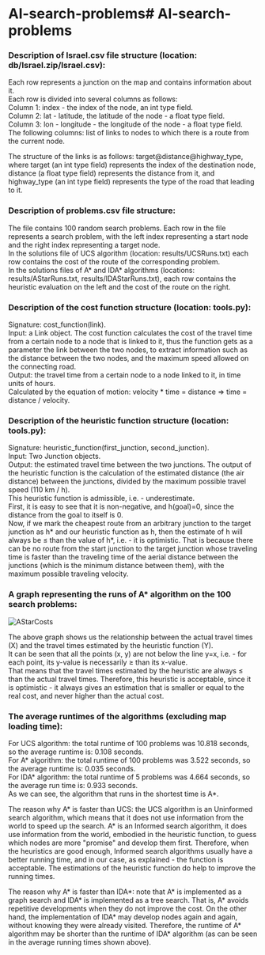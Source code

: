 # AI-search-problems# AI-search-problems

### Description of Israel.csv file structure (location: db/Israel.zip/Israel.csv):
Each row represents a junction on the map and contains information about it. <br />
Each row is divided into several columns as follows:<br />
Column 1: index - the index of the node, an int type field.<br />
Column 2: lat - latitude, the latitude of the node - a float type field.<br />
Column 3: lon - longitude - the longitude of the node - a float type field.<br />
The following columns: list of links to nodes to which there is a route from the current node.<br />

The structure of the links is as follows: target@distance@highway_type, where target (an int type field) represents the index of the destination node, distance (a float type field) represents the distance from it, and highway_type (an int type field) represents the type of the road that leading to it.


### Description of problems.csv file structure:
The file contains 100 random search problems. Each row in the file represents a search problem, with the left index representing a start node and the right index representing a target node.<br />
In the solutions file of UCS algorithm (location: results/UCSRuns.txt) each row contains the cost of the route of the corresponding problem.<br />
In the solutions files of A* and IDA* algorithms (locations: results/AStarRuns.txt, results/IDAStarRuns.txt), each row contains the heuristic evaluation on the left and the cost of the route on the right.


### Description of the cost function structure (location: tools.py):
Signature: cost_function(link).<br />
Input: a Link object. The cost function calculates the cost of the travel time from a certain node to a node that is linked to it, thus the function gets as a parameter the link between the two nodes, to extract information such as the distance between the two nodes, and the maximum speed allowed on the connecting road.<br />
Output: the travel time from a certain node to a node linked to it, in time units of hours.<br />
Calculated by the equation of motion: velocity * time = distance => time = distance / velocity.                                              


### Description of the heuristic function structure (location: tools.py):
Signature: heuristic_function(first_junction, second_junction).<br />
Input: Two Junction objects.<br />
Output: the estimated travel time between the two junctions. The output of the heuristic function is the calculation of the estimated distance (the air distance) between the junctions, divided by the maximum possible travel speed (110 km / h).<br />
This heuristic function is admissible, i.e. - underestimate.<br />
First, it is easy to see that it is non-negative, and h(goal)=0, since the distance from the goal to itself is 0.<br />
Now, if we mark the cheapest route from an arbitrary junction to the target junction as h* and our heuristic function as h, then the estimate of h will always be ≤ than the value of h*, i.e. - it is optimistic. That is because there can be no route from the start junction to the target junction whose traveling time is faster than the traveling time of the aerial distance between the junctions (which is the minimum distance between them), with the maximum possible traveling velocity.


### A graph representing the runs of A* algorithm on the 100 search problems:
![AStarCosts](https://user-images.githubusercontent.com/45918740/94563147-f1200e00-026e-11eb-9fb3-b1b6efa7bda2.png)

The above graph shows us the relationship between the actual travel times (X) and the travel times estimated by the heuristic function (Y).<br />
It can be seen that all the points (x, y) are not below the line y=x, i.e. - for each point, its y-value is necessarily ≥ than its x-value.<br />
That means that the travel times estimated by the heuristic are always ≤ than the actual travel times. Therefore, this heuristic is acceptable, since it is optimistic - it always gives an estimation that is smaller or equal to the real cost, and never higher than the actual cost.

### The average runtimes of the algorithms (excluding map loading time):
For UCS algorithm: the total runtime of 100 problems was 10.818 seconds, so the average runtime is: 0.108 seconds.<br />
For A* algorithm: the total runtime of 100 problems was 3.522 seconds, so the average runtime is: 0.035 seconds.<br />
For IDA* algorithm: the total runtime of 5 problems was 4.664 seconds, so the average run time is: 0.933 seconds.<br />
As we can see, the algorithm that runs in the shortest time is A*.<br />

The reason why A* is faster than UCS: the UCS algorithm is an Uninformed search algorithm, which means that it does not use information from the world to speed up the search. A* is an Informed search algorithm, it does use information from the world, embodied in the heuristic function, to guess which nodes are more "promise" and develop them first. Therefore, when the heuristics are good enough, Informed search algorithms usually have a better running time, and in our case, as explained - the function is acceptable. The estimations of the heuristic function do help to improve the running times.<br />

The reason why A* is faster than IDA*: note that A* is implemented as a graph search and IDA* is implemented as a tree search. That is, A* avoids repetitive developments when they do not improve the cost. On the other hand, the implementation of IDA* may develop nodes again and again, without knowing they were already visited.
Therefore, the runtime of A* algorithm may be shorter than the runtime of IDA* algorithm (as can be seen in the average running times shown above).
